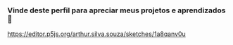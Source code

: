 ### Vinde deste perfil para apreciar meus projetos e aprendizados  👋

https://editor.p5js.org/arthur.silva.souza/sketches/1a8qanv0u
